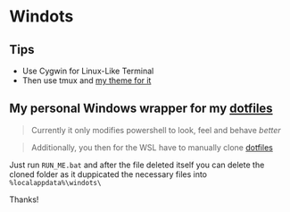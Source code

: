# Windots

## Tips

- Use Cygwin for Linux-Like Terminal
- Then use tmux and [my theme for it](https://github.com/einKnuffy/tmux-electricity)

## My personal Windows wrapper for my [dotfiles](https://github.com/einKnuffy/dotfiles)

> Currently it only modifies powershell to look, feel and behave *better*

> Additionally, you then for the WSL have to manually clone [dotfiles](https://github.com/einKnuffy/dotfiles)

Just run `RUN_ME.bat` and after the file deleted itself you can delete the cloned folder as it duppicated the necessary files into `%localappdata%\windots\`

Thanks!
